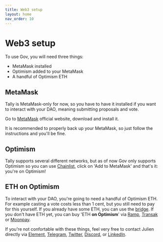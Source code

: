 ```yaml
---
title: Web3 setup
layout: home
nav_order: 10
---
```


# Web3 setup

To use Gov, you will need three things:

- MetaMask installed
- Optimism added to your MetaMask
- A handful of Optimism ETH

## MetaMask

Tally is MetaMask-only for now, so you have to have it installed if you want to interact with your DAO, meaning submitting proposals and vote.

Go to [MetaMask](https://metamask.io/) official website, download and install it.

It is recommended to properly back up your MetaMask, so just follow the instructions and you'll be fine.

## Optimism

Tally supports several different networks, but as of now Gov only supports Optimism so you can use [Chainlist](https://chainlist.org/chain/10), click on 'Add to MetaMask' and that's it: you're on Optimism!

## ETH on Optimism

To interact with your DAO, you're going to need a handful of Optimism ETH. For example casting a vote costs less than 1 cent, but you still need to pay for this yourself. If you already have some ETH, you can use the [bridge](https://app.optimism.io/bridge/deposit). If you don't have ETH yet, you can buy 'ETH **on Optimism**' via [Ramp](https://ramp.network/buy/), [Transak](https://global.transak.com/) or [Moonpay](https://www.moonpay.com/buy).

If you're not confortable with these things, feel very free to contact Julien directly via [Element](https://matrix.to/#/@julienbrg:matrix.org), [Telegram](https://t.me/julienbrg), [Twitter](https://twitter.com/julienbrg), [Discord](https://discord.gg/xw9dCeQ94Y), or [LinkedIn](https://www.linkedin.com/in/julienberanger/).